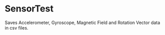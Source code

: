 # SensorTest

Saves Accelerometer, Gyroscope, Magnetic Field and Rotation Vector data in csv files.
